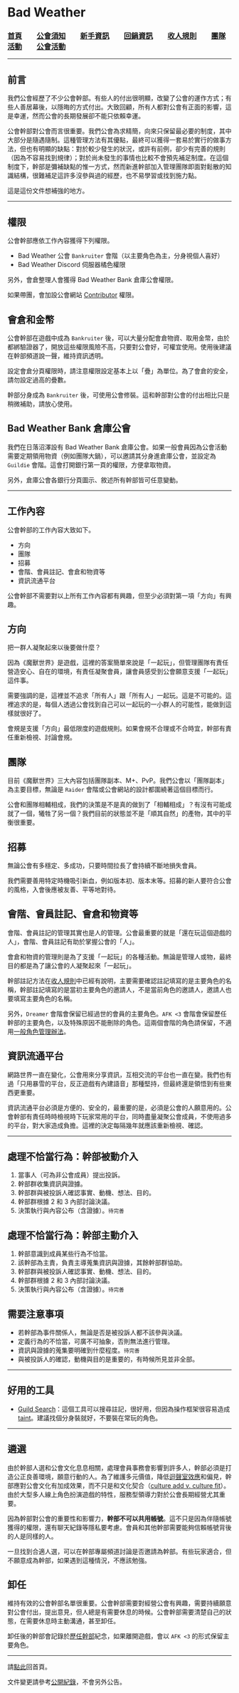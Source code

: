 # Bad Weather
### [首頁](index.html)　　[公會須知](guidelines.html)　　[新手資訊](newbies.html)　　[回鍋資訊](oldfriends.html)　　[收人規則](recruitment.html)　　[團隊活動](raid.html)　　[公會活動](activities.html)

---

## 前言

我們公會經歷了不少公會幹部。有些人的付出很明顯，改變了公會的運作方式；有些人善居幕後，以隱晦的方式付出。大致回顧，所有人都對公會有正面的影響，這是幸運，然而公會的長期發展卻不能只依賴幸運。

公會幹部對公會而言很重要。我們公會為求精簡，向來只保留最必要的制度，其中大部分是隨遇隨制。這種管理方法有其優點，最終可以獲得一套易於實行的做事方法，但也有明顯的缺點：對於較少發生的狀況，或許有前例，卻少有完善的規則（因為不容易找到規律）；對於尚未發生的事情也比較不會預先補足制度。在這個制度下，幹部是彌補缺點的惟一方式，然而新進幹部加入管理團隊即面對鬆散的知識結構，很難補足這許多沒參與過的經歷，也不易學習或找到施力點。

這是這份文件想補強的地方。

---

## 權限

公會幹部應依工作內容獲得下列權限。

- Bad Weather 公會 `Bankruiter` 會階（以主要角色為主，分身視個人喜好）
- Bad Weather Discord 伺服器橘色權限

另外，會倉整理人會獲得 Bad Weather Bank 倉庫公會權限。

如果帶團，會加設公會網站 [Contributor](https://github.com/dalechou/badweather.tw/graphs/contributors)  權限。

## 會倉和金幣

公會幹部在遊戲中成為 `Bankruiter` 後，可以大量分配會倉物資、取用金幣，由於都綁驗證器了，開放這些權限風險不高，只要對公會好，可權宜使用。使用後建議在幹部頻道說一聲，維持資訊透明。

設定會倉分頁權限時，請注意權限設定基本上以「疊」為單位。為了會倉的安全，請勿設定過高的疊數。

幹部分身成為 `Bankruiter` 後，可使用公會修裝。這和幹部對公會的付出相比只是稍微補助，請放心使用。

## Bad Weather Bank 倉庫公會

我們在日落沼澤設有 Bad Weather Bank 倉庫公會。如果一般會員因為公會活動需要定期領用物資（例如團隊大鍋），可以邀請其分身進倉庫公會，並設定為 `Guildie` 會階。這會打開銀行第一頁的權限，方便拿取物資。

另外，倉庫公會各銀行分頁圖示、敘述所有幹部皆可任意變動。

---

## 工作內容

公會幹部的工作內容大致如下。

- 方向
- 團隊
- 招募
- 會階、會員註記、會倉和物資等
- 資訊流通平台

公會幹部不需要對以上所有工作內容都有興趣，但至少必須對第一項「方向」有興趣。

## 方向

把一群人凝聚起來以後要做什麼？

因為《魔獸世界》是遊戲，這裡的答案簡單來說是「一起玩」，但管理團隊有責任營造安心、自在的環境，有責任凝聚會員，讓會員感受到公會願意支援「一起玩」這件事。

需要強調的是，這裡並不追求「所有人」跟「所有人」一起玩。這是不可能的。這裡追求的是，每個人透過公會找到自己可以一起玩的一小群人的可能性，能做到這樣就很好了。

會規是支援「方向」最低限度的遊戲規則。如果會規不合理或不合時宜，幹部有責任重新檢視、討論會規。

## 團隊

目前《魔獸世界》三大內容包括團隊副本、M+、PvP。我們公會以「團隊副本」為主要目標，無論是 `Raider` 會階或公會網站的設計都圍繞著這個目標而行。

公會和團隊相輔相成，我們的決策是不是真的做到了「相輔相成」？有沒有可能成就了一個，犧牲了另一個？我們目前的狀態並不是「順其自然」的產物，其中的平衡很重要。

## 招募

無論公會有多穩定、多成功，只要時間拉長了會持續不斷地損失會員。

我們需要善用特定時機吸引新血，例如版本初、版本末等。招募的新人要符合公會的風格，入會後應被友善、平等地對待。

## 會階、會員註記、會倉和物資等

會階、會員註記的管理其實也是人的管理。公會最重要的就是「還在玩這個遊戲的人」，會階、會員註記有助於掌握公會的「人」。

會倉和物資的管理則是為了支援「一起玩」的各種活動。無論是管理人或物，最終目的都是為了讓公會的人凝聚起來「一起玩」。

幹部註記方法在[收人規則](recruitment.html)中已經有說明，主要需要確認註記填寫的是主要角色的名稱，幹部註記填寫的是當初主要角色的邀請人，不是當前角色的邀請人，邀請人也要填寫主要角色的名稱。

另外，`Dreamer` 會階會保留已經過世的會員的主要角色。`AFK <3` 會階會保留歷任幹部的主要角色，以及特殊原因不能刪除的角色。這兩個會階的角色請保留，不適用[一般角色管理辦法](ranks.html)。

## 資訊流通平台

網路世界一直在變化，公會用來分享資訊，互相交流的平台也一直在變。我們也有過「只用暴雪的平台，反正遊戲有內建語音」那種堅持，但最終還是領悟到有些東西更重要。

資訊流通平台必須是方便的、安全的，最重要的是，必須是公會的人願意用的。公會幹部有責任時時檢視時下玩家常用的平台，同時盡量凝聚公會成員，不使用過多的平台，對大家造成負擔。這裡的決定每隔幾年就應該重新檢視、確認。

---

## 處理不恰當行為：幹部被動介入

1. 當事人（可為非公會成員）提出投訴。
1. 幹部群收集資訊與證據。
1. 幹部群與被投訴人確認事實、動機、想法、目的。
1. 幹部群根據 2 和 3 內部討論決議。
1. 決策執行與內容公布（含證據）。`待完善`

## 處理不恰當行為：幹部主動介入

1. 幹部意識到成員某些行為不恰當。
1. 該幹部為主責，負責主導蒐集資訊與證據，其餘幹部群協助。
1. 幹部群與被投訴人確認事實、動機、想法、目的。
1. 幹部群根據 2 和 3 內部討論決議。
1. 決策執行與內容公布（含證據）。`待完善`

## 需要注意事項

- 若幹部為事件關係人，無論是否是被投訴人都不該參與決議。
- 定義行為的不恰當，可廣不可抽象，否則無法進行管理。
- 資訊與證據的蒐集要明確到什麼程度。`待完善`
- 與被投訴人的確認，動機與目的是重要的，有時候所見並非全部。

---

## 好用的工具

- [Guild Search](https://www.curseforge.com/wow/addons/guild-search)：這個工具可以搜尋註記，很好用，但因為操作框架很容易造成 [taint](https://forum.gamer.com.tw/Co.php?bsn=05219&sn=2498142)。建議找個分身裝就好，不要裝在常玩的角色。

--- 

## 遴選

由於幹部人選和公會文化息息相關，處理會員事務會影響到許多人，幹部必須是打造公正良善環境，願意行動的人。為了維護多元價值，降低[迴聲室效應](https://zh.wikipedia.org/zh-tw/%E8%BF%B4%E8%81%B2%E5%AE%A4%E6%95%88%E6%87%89)和偏見，幹部應對公會文化有加成效果，而不只是和文化契合（[culture add v. culture fit](https://www.forbes.com/sites/shanesnow/2020/06/30/culture-add-the-antidote-to-culture-fit/)）。由於大型多人線上角色扮演遊戲的特性，服務型領導力對於公會長期經營尤其重要。

因為幹部對公會的重要性和影響力，**幹部不可以共用帳號**。這不只是因為伴隨帳號獲得的權限，還有聊天紀錄等隱私要考慮。會員和其他幹部需要能夠信賴帳號背後的人是同樣的人。

一旦找到合適人選，可以在幹部專屬頻道討論是否邀請為幹部。有些玩家適合，但不願意成為幹部，如果遇到這種情況，不應該勉強。

## 卸任

維持有效的公會幹部名單很重要。公會幹部需要對經營公會有興趣，需要持續願意對公會付出，提出意見，但人總是有需要休息的時候。公會幹部需要清楚自己的狀態，在需要休息時主動溝通，甚至卸任。

卸任後的幹部會記錄於[歷任幹部](alumni.html)紀念，如果離開遊戲，會以 `AFK <3` 的形式保留主要角色。

---

請[點此](index.html)回首頁。

文件變更請參考[公開紀錄](https://github.com/dalechou/badweather.tw/commits/master/onboarding.md)，不會另外公告。